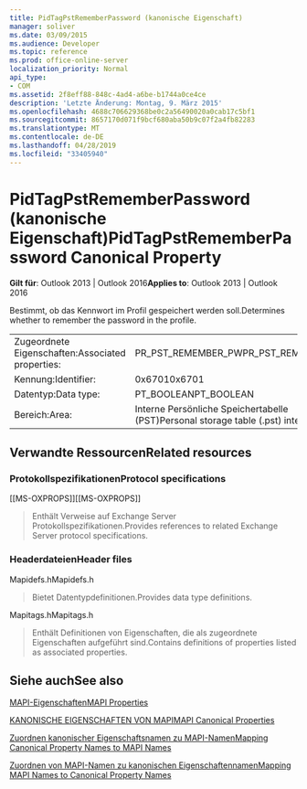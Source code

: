 ```yaml
---
title: PidTagPstRememberPassword (kanonische Eigenschaft)
manager: soliver
ms.date: 03/09/2015
ms.audience: Developer
ms.topic: reference
ms.prod: office-online-server
localization_priority: Normal
api_type:
- COM
ms.assetid: 2f8eff88-848c-4ad4-a6be-b1744a0ce4ce
description: 'Letzte Änderung: Montag, 9. März 2015'
ms.openlocfilehash: 4688c706629368be0c2a56490020a0cab17c5bf1
ms.sourcegitcommit: 8657170d071f9bcf680aba50b9c07f2a4fb82283
ms.translationtype: MT
ms.contentlocale: de-DE
ms.lasthandoff: 04/28/2019
ms.locfileid: "33405940"
---
```

# <a name="pidtagpstrememberpassword-canonical-property"></a><span data-ttu-id="57747-103">PidTagPstRememberPassword (kanonische Eigenschaft)</span><span class="sxs-lookup"><span data-stu-id="57747-103">PidTagPstRememberPassword Canonical Property</span></span>

  
  
<span data-ttu-id="57747-104">**Gilt für**: Outlook 2013 | Outlook 2016</span><span class="sxs-lookup"><span data-stu-id="57747-104">**Applies to**: Outlook 2013 | Outlook 2016</span></span> 
  
<span data-ttu-id="57747-105">Bestimmt, ob das Kennwort im Profil gespeichert werden soll.</span><span class="sxs-lookup"><span data-stu-id="57747-105">Determines whether to remember the password in the profile.</span></span>
  
|||
|:-----|:-----|
|<span data-ttu-id="57747-106">Zugeordnete Eigenschaften:</span><span class="sxs-lookup"><span data-stu-id="57747-106">Associated properties:</span></span>  <br/> |<span data-ttu-id="57747-107">PR_PST_REMEMBER_PW</span><span class="sxs-lookup"><span data-stu-id="57747-107">PR_PST_REMEMBER_PW</span></span>  <br/> |
|<span data-ttu-id="57747-108">Kennung:</span><span class="sxs-lookup"><span data-stu-id="57747-108">Identifier:</span></span>  <br/> |<span data-ttu-id="57747-109">0x6701</span><span class="sxs-lookup"><span data-stu-id="57747-109">0x6701</span></span>  <br/> |
|<span data-ttu-id="57747-110">Datentyp:</span><span class="sxs-lookup"><span data-stu-id="57747-110">Data type:</span></span>  <br/> |<span data-ttu-id="57747-111">PT_BOOLEAN</span><span class="sxs-lookup"><span data-stu-id="57747-111">PT_BOOLEAN</span></span>  <br/> |
|<span data-ttu-id="57747-112">Bereich:</span><span class="sxs-lookup"><span data-stu-id="57747-112">Area:</span></span>  <br/> |<span data-ttu-id="57747-113">Interne Persönliche Speichertabelle (PST)</span><span class="sxs-lookup"><span data-stu-id="57747-113">Personal storage table (.pst) internal</span></span>  <br/> |
   
## <a name="related-resources"></a><span data-ttu-id="57747-114">Verwandte Ressourcen</span><span class="sxs-lookup"><span data-stu-id="57747-114">Related resources</span></span>

### <a name="protocol-specifications"></a><span data-ttu-id="57747-115">Protokollspezifikationen</span><span class="sxs-lookup"><span data-stu-id="57747-115">Protocol specifications</span></span>

<span data-ttu-id="57747-116">[[MS-OXPROPS]]</span><span class="sxs-lookup"><span data-stu-id="57747-116">[[MS-OXPROPS]]</span></span> 
  
> <span data-ttu-id="57747-117">Enthält Verweise auf Exchange Server Protokollspezifikationen.</span><span class="sxs-lookup"><span data-stu-id="57747-117">Provides references to related Exchange Server protocol specifications.</span></span>
    
### <a name="header-files"></a><span data-ttu-id="57747-118">Headerdateien</span><span class="sxs-lookup"><span data-stu-id="57747-118">Header files</span></span>

<span data-ttu-id="57747-119">Mapidefs.h</span><span class="sxs-lookup"><span data-stu-id="57747-119">Mapidefs.h</span></span>
  
> <span data-ttu-id="57747-120">Bietet Datentypdefinitionen.</span><span class="sxs-lookup"><span data-stu-id="57747-120">Provides data type definitions.</span></span>
    
<span data-ttu-id="57747-121">Mapitags.h</span><span class="sxs-lookup"><span data-stu-id="57747-121">Mapitags.h</span></span>
  
> <span data-ttu-id="57747-122">Enthält Definitionen von Eigenschaften, die als zugeordnete Eigenschaften aufgeführt sind.</span><span class="sxs-lookup"><span data-stu-id="57747-122">Contains definitions of properties listed as associated properties.</span></span>
    
## <a name="see-also"></a><span data-ttu-id="57747-123">Siehe auch</span><span class="sxs-lookup"><span data-stu-id="57747-123">See also</span></span>



[<span data-ttu-id="57747-124">MAPI-Eigenschaften</span><span class="sxs-lookup"><span data-stu-id="57747-124">MAPI Properties</span></span>](mapi-properties.md)
  
[<span data-ttu-id="57747-125">KANONISCHE EIGENSCHAFTEN VON MAPI</span><span class="sxs-lookup"><span data-stu-id="57747-125">MAPI Canonical Properties</span></span>](mapi-canonical-properties.md)
  
[<span data-ttu-id="57747-126">Zuordnen kanonischer Eigenschaftsnamen zu MAPI-Namen</span><span class="sxs-lookup"><span data-stu-id="57747-126">Mapping Canonical Property Names to MAPI Names</span></span>](mapping-canonical-property-names-to-mapi-names.md)
  
[<span data-ttu-id="57747-127">Zuordnen von MAPI-Namen zu kanonischen Eigenschaftennamen</span><span class="sxs-lookup"><span data-stu-id="57747-127">Mapping MAPI Names to Canonical Property Names</span></span>](mapping-mapi-names-to-canonical-property-names.md)

